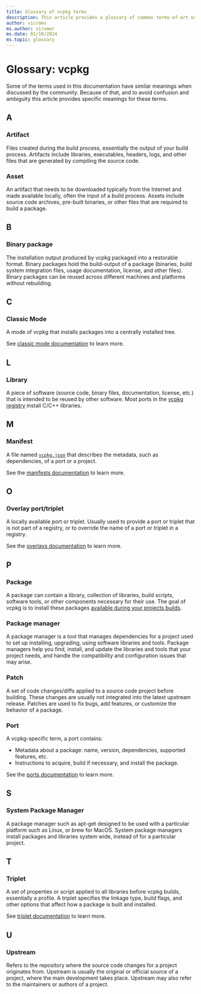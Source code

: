 ```yaml
---
title: Glossary of vcpkg terms
description: This article provides a glossary of common terms-of-art used in vcpkg's documentation.
author: vicroms
ms.author: viromer
ms.date: 01/10/2024
ms.topic: glossary
---
```


# Glossary: vcpkg

Some of the terms used in this documentation have similar meanings when
discussed by the community. Because of that, and to avoid confusion and
ambiguity this article provides specific meanings for these terms.

## A

### Artifact

Files created during the build process, essentially the output of your build
process. Artifacts include libraries, executables, headers, logs, and other
files that are generated by compiling the source code.

### Asset

An artifact that needs to be downloaded typically from the Internet and made
available locally, often the input of a build process. Assets include source
code archives, pre-built binaries, or other files that are required to build
a package.

## B

### Binary package

The installation output produced by vcpkg packaged into a restorable format.
Binary packages hold the build-output of a package (binaries, build system
integration files, usage documentation, license, and other files). Binary
packages can be reused across different machines and platforms without rebuilding.

## C

### Classic Mode

A mode of vcpkg that installs packages into a centrally installed tree.

See [classic mode documentation](../concepts/classic-mode.md) to learn more.

## L

### Library

A piece of software (source code, binary files, documentation, license, etc.)
that is intended to be reused by other software. Most ports in the [vcpkg
registry](<https://github.com/Microsoft/vcpkg>) install C/C++ libraries.

## M

### Manifest

A file named [`vcpkg.json`](../reference/vcpkg-json.md) that describes the
metadata, such as dependencies, of a port or a project.

See the [manifests documentation](../concepts/manifest-mode.md) to learn more.

## O

### Overlay port/triplet

A locally available port or triplet. Usually used to provide a port or triplet
that is not part of a registry, or to override the name of a port or triplet in
a registry.

See the [overlays documentation](../concepts/overlay-ports.md) to learn more.

## P

### Package

A package can contain a library, collection of libraries, build scripts,
software tools, or other components necessary for their use. The goal of vcpkg
is to install these packages [available during your projects
builds](../concepts/build-system-integration.md).

### Package manager

A package manager is a tool that manages dependencies for a project used
to set up installing, upgrading, using software libraries and tools. Package
managers help you find, install, and update the libraries and tools that
your project needs, and handle the compatibility and configuration issues
that may arise.

### Patch

A set of code changes/diffs applied to a source code project before building.
These changes are usually not integrated into the latest upstream release.
Patches are used to fix bugs, add features, or customize the behavior of a package.

### Port

A vcpkg-specific term, a port contains:

* Metadata about a package: name, version, dependencies, supported features,
  etc.
* Instructions to acquire, build if necessary, and install the package.

See the [ports documentation](../concepts/ports.md) to learn more.

## S

### System Package Manager

A package manager such as apt-get designed to be used with a particular
platform such as Linux, or brew for MacOS. System package managers install
packages and libraries system wide, instead of for a particular project.

## T

### Triplet

A set of properties or script applied to all libraries before vcpkg builds,
essentially a profile. A triplet specifies the linkage type, build flags,
and other options that affect how a package is built and installed.

See [triplet documentation](../concepts/triplets.md) to learn more.

## U

### Upstream

Refers to the repository where the source code changes for a project originates
from. Upstream is usually the original or official source of a project, where
the main development takes place. Upstream may also refer to the maintainers
or authors of a project.